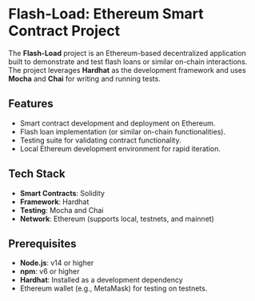 # Flash-Load: Ethereum Smart Contract Project

The **Flash-Load** project is an Ethereum-based decentralized application built to demonstrate and test flash loans or similar on-chain interactions. The project leverages **Hardhat** as the development framework and uses **Mocha** and **Chai** for writing and running tests.

## Features

- Smart contract development and deployment on Ethereum.
- Flash loan implementation (or similar on-chain functionalities).
- Testing suite for validating contract functionality.
- Local Ethereum development environment for rapid iteration.

## Tech Stack

- **Smart Contracts**: Solidity
- **Framework**: Hardhat
- **Testing**: Mocha and Chai
- **Network**: Ethereum (supports local, testnets, and mainnet)

## Prerequisites

- **Node.js**: v14 or higher
- **npm**: v6 or higher
- **Hardhat**: Installed as a development dependency
- Ethereum wallet (e.g., MetaMask) for testing on testnets.
